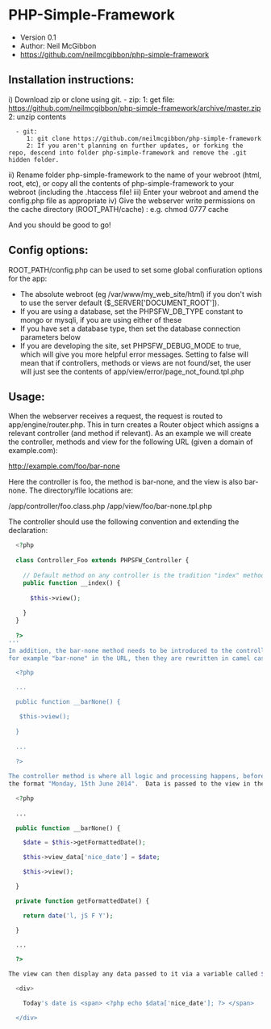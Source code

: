 PHP-Simple-Framework
====================

 - Version 0.1
 - Author: Neil McGibbon
 - https://github.com/neilmcgibbon/php-simple-framework


Installation instructions:
--------------------------

i)   Download zip or clone using git.
      - zip:
         1: get file: https://github.com/neilmcgibbon/php-simple-framework/archive/master.zip
         2: unzip contents

      - git:
         1: git clone https://github.com/neilmcgibbon/php-simple-framework
         2: If you aren't planning on further updates, or forking the repo, descend into folder php-simple-framework and remove the .git hidden folder.

ii)  Rename folder php-simple-framework to the name of your webroot (html, root, etc), or copy all the contents of php-simple-framework to your webroot (including the .htaccess file!
iii) Enter your webroot and amend the config.php file as appropriate
iv)  Give the webserver write permissions on the cache directory (ROOT_PATH/cache) : e.g. chmod 0777 cache

And you should be good to go!


Config options:
---------------

ROOT_PATH/config.php can be used to set some global confiuration options for the app:

 - The absolute webroot (eg /var/www/my_web_site/html) if you don't wish to use the server default ($_SERVER['DOCUMENT_ROOT']).
 - If you are using a database, set the PHPSFW_DB_TYPE constant to mongo or mysqli, if you are using either of these
 - If you have set a database type, then set the database connection parameters below
 - If you are developing the site, set PHPSFW_DEBUG_MODE to true, which will give you more helpful error messages.  Setting to false will mean that
   if controllers, methods or views are not found/set, the user will just see the contents of app/view/error/page_not_found.tpl.php


Usage:
------

When the webserver receives a request, the request is routed to app/engine/router.php.  This in turn creates a Router object which assigns a relevant controller (and method if 
relevant).  As an example we will create the controller, methods and view for the following URL (given a domain of example.com):  

  http://example.com/foo/bar-none

Here the controller is foo, the method is bar-none, and the view is also bar-none.  The directory/file locations are:

  /app/controller/foo.class.php
  /app/view/foo/bar-none.tpl.php


The controller should use the following convention and extending the declaration:
```php
  <?php
  
  class Controller_Foo extends PHPSFW_Controller {
    
    // Default method on any controller is the tradition "index" method.
    public function __index() {
      
      $this->view();
    
    }
  }
  
  ?>
'''
In addition, the bar-none method needs to be introduced to the controller.  Controller regular method names can be anything you like, but if they are a method from the URL,
for example "bar-none" in the URL, then they are rewritten in camel case and prepended with a double undescore, as in the __index() function above.  So the bar-none method would look like this:

  <?php

  ...

  public function __barNone() {

   $this->view();
  
  }
  
  ...
  
  ?>

The controller method is where all logic and processing happens, before passing the processed data (if any) to the view.  For example, our bar-none method provides the view with today's date in
the format "Monday, 15th June 2014".  Data is passed to the view in the view_data[] array:

  <?php
  
  ...

  public function __barNone() {

    $date = $this->getFormattedDate();

    $this->view_data['nice_date'] = $date;

    $this->view();

  }

  private function getFormattedDate() {

    return date('l, jS F Y');

  }

  ...

  ?>

The view can then display any data passed to it via a variable called $data.  So the view (app/view/foo/bar-none.tpl.php) may look like this:

  <div>

    Today's date is <span> <?php echo $data['nice_date']; ?> </span>

  </div>







